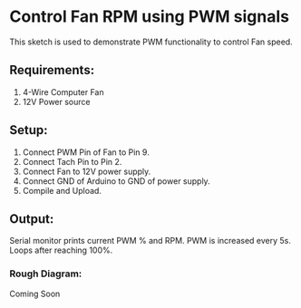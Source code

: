 # Control Fan RPM using PWM signals
This sketch is used to demonstrate PWM functionality to control Fan speed. 

## Requirements:
1. 4-Wire Computer Fan
2. 12V Power source

## Setup:
1. Connect PWM Pin of Fan to Pin 9.
2. Connect Tach Pin to Pin 2.
3. Connect Fan to 12V power supply.
4. Connect GND of Arduino to GND of power supply.
5. Compile and Upload.

## Output:
Serial monitor prints current PWM % and RPM. PWM is increased every 5s. Loops after reaching 100%.

### Rough Diagram:
Coming Soon
